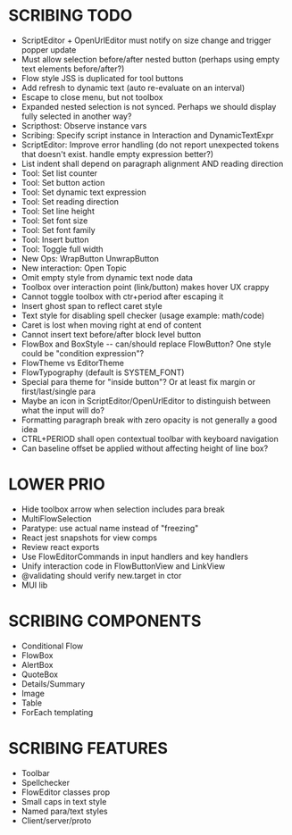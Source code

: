 SCRIBING TODO
=============
- ScriptEditor + OpenUrlEditor must notify on size change and trigger popper update
- Must allow selection before/after nested button (perhaps using empty text elements before/after?)
- Flow style JSS is duplicated for tool buttons
- Add refresh to dynamic text (auto re-evaluate on an interval)
- Escape to close menu, but not toolbox
- Expanded nested selection is not synced. Perhaps we should display fully selected in another way?
- Scripthost: Observe instance vars
- Scribing: Specify script instance in Interaction and DynamicTextExpr
- ScriptEditor: Improve error handling (do not report unexpected tokens that doesn't exist. handle empty expression better?)
- List indent shall depend on paragraph alignment AND reading direction
- Tool: Set list counter
- Tool: Set button action
- Tool: Set dynamic text expression
- Tool: Set reading direction
- Tool: Set line height
- Tool: Set font size
- Tool: Set font family
- Tool: Insert button
- Tool: Toggle full width
- New Ops: WrapButton UnwrapButton
- New interaction: Open Topic
- Omit empty style from dynamic text node data
- Toolbox over interaction point (link/button) makes hover UX crappy
- Cannot toggle toolbox with ctr+period after escaping it
- Insert ghost span to reflect caret style
- Text style for disabling spell checker (usage example: math/code)
- Caret is lost when moving right at end of content
- Cannot insert text before/after block level button
- FlowBox and BoxStyle -- can/should replace FlowButton? One style could be "condition expression"?
- FlowTheme vs EditorTheme
- FlowTypography (default is SYSTEM_FONT)
- Special para theme for "inside button"? Or at least fix margin or first/last/single para
- Maybe an icon in ScriptEditor/OpenUrlEditor to distinguish between what the input will do?
- Formatting paragraph break with zero opacity is not generally a good idea
- CTRL+PERIOD shall open contextual toolbar with keyboard navigation
- Can baseline offset be applied without affecting height of line box?

LOWER PRIO
==========
- Hide toolbox arrow when selection includes para break
- MultiFlowSelection
- Paratype: use actual name instead of "freezing"
- React jest snapshots for view comps
- Review react exports
- Use FlowEditorCommands in input handlers and key handlers
- Unify interaction code in FlowButtonView and LinkView
- @validating should verify new.target in ctor
- MUI lib

SCRIBING COMPONENTS
===================
- Conditional Flow
- FlowBox
- AlertBox
- QuoteBox
- Details/Summary
- Image
- Table
- ForEach templating


SCRIBING FEATURES
=================
- Toolbar
- Spellchecker
- FlowEditor classes prop
- Small caps in text style
- Named para/text styles
- Client/server/proto
